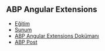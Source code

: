 ## ABP Angular Extensions

- [Eğitim](https://www.youtube.com/watch?v=gp-MpTztd38&list=PLBEMB-Eql15s3EJwziiMzW4QdFqYjCC34&index=8)
- [Sunum](https://bit.ly/abp-angular-extensions)
- [ABP Angular Extensions Dokümanı](https://docs.abp.io/en/abp/latest/UI/Angular/Extensions-Overall)
- [ABP Post]()
